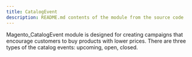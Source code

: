 ```yaml
---
title: CatalogEvent
description: README.md contents of the module from the source code
---
```


Magento_CatalogEvent module is designed for creating campaigns that encourage customers to buy products with lower prices.
There are three types of the catalog events: upcoming, open, closed.
